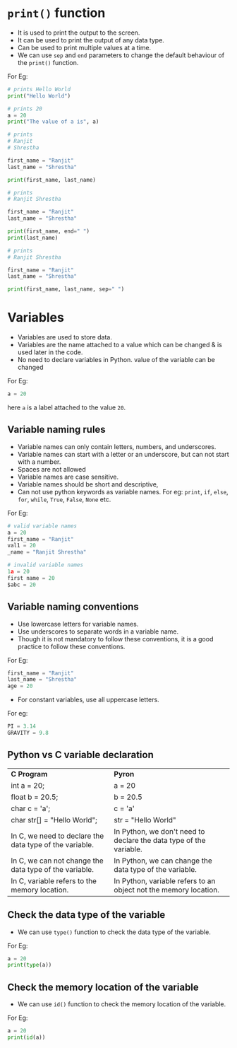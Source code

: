 # `print()` function
- It is used to print the output to the screen.
- It can be used to print the output of any data type.
- Can be used to print multiple values at a time.
- We can use `sep` and `end` parameters to change the default behaviour of the `print()` function.

For Eg:

```python
# prints Hello World
print("Hello World")
```

```python
# prints 20
a = 20
print("The value of a is", a)
```

```python
# prints
# Ranjit
# Shrestha

first_name = "Ranjit"
last_name = "Shrestha"

print(first_name, last_name)
```

```python
# prints
# Ranjit Shrestha

first_name = "Ranjit"
last_name = "Shrestha"

print(first_name, end=" ")
print(last_name)
```

```python
# prints
# Ranjit Shrestha

first_name = "Ranjit"
last_name = "Shrestha"

print(first_name, last_name, sep=" ")
```

# Variables
- Variables are used to store data.
- Variables are the name attached to a value which can be changed & is used later in the code.
- No need to declare variables in Python.
value of the variable can be changed

For Eg:

```python
a = 20
```
here `a` is a label attached to the value `20`.

## Variable naming rules
- Variable names can only contain letters, numbers, and underscores. 
- Variable names can start with a letter or an underscore, but can not start with a number.
- Spaces are not allowed
- Variable names are case sensitive.
- Variable names should be short and descriptive, 
- Can not use python keywords as variable names. For eg: `print`, `if`, `else`, `for`, `while`, `True`, `False`, `None` etc.

For Eg:

```python
# valid variable names
a = 20
first_name = "Ranjit"
val1 = 20
_name = "Ranjit Shrestha"

```

```python
# invalid variable names
1a = 20
first name = 20
$abc = 20
```

## Variable naming conventions
- Use lowercase letters for variable names.
- Use underscores to separate words in a variable name.
- Though it is not mandatory to follow these conventions, it is a good practice to follow these conventions.

For Eg:

```python
first_name = "Ranjit"
last_name = "Shrestha"
age = 20
```

- For constant variables, use all uppercase letters.

 For eg:
 ```python
PI = 3.14
GRAVITY = 9.8
 ```


## Python vs C variable declaration

<table>
    <tr>
        <td><b>C Program</b></td>
        <td><b>Pyron</b></td>
    </tr>
    <tr>
        <td>int a = 20;</td>
        <td>a = 20</td>
    </tr>
    <tr>
        <td>float b = 20.5;</td>
        <td>b = 20.5</td>
    </tr>
    <tr>
        <td>char c = 'a';</td>
        <td>c = 'a'</td>
    </tr>
    <tr>
        <td>char str[] = "Hello World";</td>
        <td>str = "Hello World"</td>
    </tr>
    <tr>
        <td>In C, we need to declare the data type of the variable.</td>
        <td>In Python, we don't need to declare the data type of the variable.</td>
    </tr>
    <tr>
        <td>In C, we can not change the data type of the variable.</td>
        <td>In Python, we can change the data type of the variable.</td>
    </tr>
    <tr>
        <td>In C, variable refers to the memory location.</td>
        <td>In Python, variable refers to an object not the memory location.</td>
    </tr>
</table>

## Check the data type of the variable
- We can use `type()` function to check the data type of the variable.

For Eg:

```python
a = 20
print(type(a))
```

## Check the memory location of the variable
- We can use `id()` function to check the memory location of the variable.

For Eg:

```python
a = 20
print(id(a))
```

